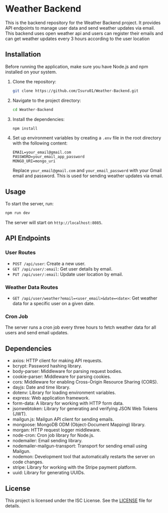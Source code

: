 # Weather Backend

This is the backend repository for the Weather Backend project. It provides API endpoints to manage user data and send weather updates via email. This backend uses open weather api and users can register their emails and can get weather updates every 3 hours according to the user location

## Installation

Before running the application, make sure you have Node.js and npm installed on your system.

1. Clone the repository:

   ```bash
   git clone https://github.com/Isuru01/Weather-Backend.git
   ```

2. Navigate to the project directory:

   ```bash
   cd Weather-Backend
   ```

3. Install the dependencies:

   ```bash
   npm install
   ```

4. Set up environment variables by creating a `.env` file in the root directory with the following content:

   ```env
   EMAIL=your_email@gmail.com
   PASSWORD=your_email_app_password
   MONGO_URI=mongo_uri
   ```

   Replace `your_email@gmail.com` and `your_email_password` with your Gmail email and password. This is used for sending weather updates via email.

## Usage

To start the server, run:

```bash
npm run dev
```

The server will start on `http://localhost:8085`.

## API Endpoints

### User Routes

- `POST /api/user`: Create a new user.
- `GET /api/user/:email`: Get user details by email.
- `PUT /api/user/:email`: Update user location by email.

### Weather Data Routes

- `GET /api/user/weather?email=<user_email>&date=<date>`: Get weather data for a specific user on a given date.

### Cron Job

The server runs a cron job every three hours to fetch weather data for all users and send email updates.

## Dependencies

- axios: HTTP client for making API requests.
- bcrypt: Password hashing library.
- body-parser: Middleware for parsing request bodies.
- cookie-parser: Middleware for parsing cookies.
- cors: Middleware for enabling Cross-Origin Resource Sharing (CORS).
- dayjs: Date and time library.
- dotenv: Library for loading environment variables.
- express: Web application framework.
- form-data: A library for working with HTTP form data.
- jsonwebtoken: Library for generating and verifying JSON Web Tokens (JWT).
- mailgun.js: Mailgun API client for sending emails.
- mongoose: MongoDB ODM (Object-Document Mapping) library.
- morgan: HTTP request logger middleware.
- node-cron: Cron job library for Node.js.
- nodemailer: Email sending library.
- nodemailer-mailgun-transport: Transport for sending email using Mailgun.
- nodemon: Development tool that automatically restarts the server on code changes.
- stripe: Library for working with the Stripe payment platform.
- uuid: Library for generating UUIDs.

## License

This project is licensed under the ISC License. See the [LICENSE](LICENSE) file for details.
